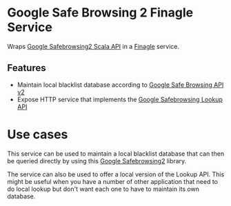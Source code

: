 # Google Safe Browsing 2 Finagle Service

Wraps [Google Safebrowsing2 Scala API](https://github.com/snopoke/google-safebrowsing2) in a [Finagle](http://twitter.github.com/finagle/)
service.

## Features
* Maintain local blacklist database according to [Google Safe Browsing API v2](https://developers.google.com/safe-browsing/)
* Expose HTTP service that implements the [Google Safebrowsing Lookup API](https://developers.google.com/safe-browsing/lookup_guide)

# Use cases
This service can be used to maintain a local blacklist database that can then be queried directly by using this 
[Google Safebrowsing2](https://github.com/snopoke/google-safebrowsing2) library.

The service can also be used to offer a local version of the Lookup API. This might be useful when you have a number of other 
application that need to do local lookup but don't want each one to have to maintain its own database.